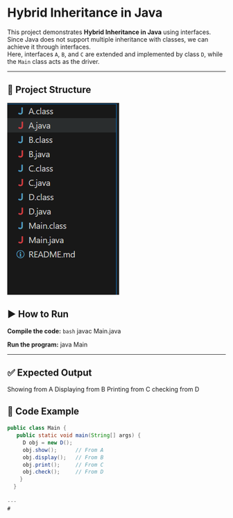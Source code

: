 # Hybrid Inheritance in Java

This project demonstrates **Hybrid Inheritance in Java** using interfaces.  
Since Java does not support multiple inheritance with classes, we can achieve it through interfaces.  
Here, interfaces `A`, `B`, and `C` are extended and implemented by class `D`, while the `Main` class acts as the driver.

---

## 📂 Project Structure

![alt text](image.png)

## ▶️ How to Run

**Compile the code:**
   ```bash```
   javac Main.java


**Run the program:**
java Main

---
## ✅ Expected Output
Showing from A
Displaying from B
Printing from C
checking from D

## 📖 Code Example

   ```java
   public class Main {
      public static void main(String[] args) {
        D obj = new D();
        obj.show();      // From A
        obj.display();   // From B
        obj.print();     // From C
        obj.check();     // From D
       }
     }

---
# 
